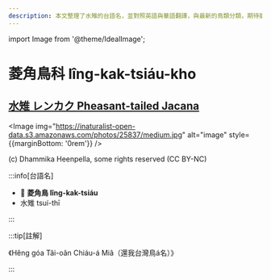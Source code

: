 ```yaml
---
description: 本文整理了水雉的台語名，並對照英語與華語翻譯，與最新的鳥類分類，期待能夠供未來的台語鳥類圖鑑當作參考
---
```


import Image from '@theme/IdealImage';

# 菱角鳥科 lîng-kak-tsiáu-kho

## [水雉 レンカク Pheasant-tailed Jacana](https://ebird.org/species/phtjac1)

<Image img="https://inaturalist-open-data.s3.amazonaws.com/photos/25837/medium.jpg" alt="image" style={{marginBottom: '0rem'}} />

<p className="image-caption">
(c) Dhammika Heenpella, some rights reserved (CC BY-NC)
</p>

:::info[台語名]

- 🎯 **菱角鳥 lîng-kak-tsiáu**
- 水雉 tsuí-thī

:::

:::tip[註解]

《Hêng góa Tâi-oân Chiáu-á Miâ（還我台灣鳥á名）》

:::
